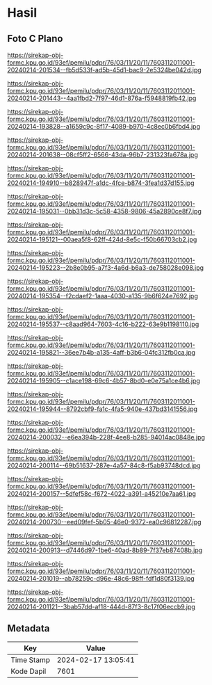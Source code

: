 # Hasil

## Foto C Plano

https://sirekap-obj-formc.kpu.go.id/93ef/pemilu/pdpr/76/03/11/20/11/7603112011001-20240214-201534--fb5d533f-ad5b-45d1-bac9-2e5324be042d.jpg

https://sirekap-obj-formc.kpu.go.id/93ef/pemilu/pdpr/76/03/11/20/11/7603112011001-20240214-201443--4aa1fbd2-7f97-46d1-876a-f5948819fb42.jpg

https://sirekap-obj-formc.kpu.go.id/93ef/pemilu/pdpr/76/03/11/20/11/7603112011001-20240214-193828--a1659c9c-8f17-4089-b970-4c8ec0b6fbd4.jpg

https://sirekap-obj-formc.kpu.go.id/93ef/pemilu/pdpr/76/03/11/20/11/7603112011001-20240214-201638--08cf5ff2-6566-43da-96b7-231323fa678a.jpg

https://sirekap-obj-formc.kpu.go.id/93ef/pemilu/pdpr/76/03/11/20/11/7603112011001-20240214-194910--b828947f-a1dc-4fce-b874-3fea1d37d155.jpg

https://sirekap-obj-formc.kpu.go.id/93ef/pemilu/pdpr/76/03/11/20/11/7603112011001-20240214-195031--0bb31d3c-5c58-4358-9806-45a2890ce8f7.jpg

https://sirekap-obj-formc.kpu.go.id/93ef/pemilu/pdpr/76/03/11/20/11/7603112011001-20240214-195121--00aea5f8-62ff-424d-8e5c-f50b66703cb2.jpg

https://sirekap-obj-formc.kpu.go.id/93ef/pemilu/pdpr/76/03/11/20/11/7603112011001-20240214-195223--2b8e0b95-a7f3-4a6d-b6a3-de758028e098.jpg

https://sirekap-obj-formc.kpu.go.id/93ef/pemilu/pdpr/76/03/11/20/11/7603112011001-20240214-195354--f2cdaef2-1aaa-4030-a135-9b6f624e7692.jpg

https://sirekap-obj-formc.kpu.go.id/93ef/pemilu/pdpr/76/03/11/20/11/7603112011001-20240214-195537--c8aad964-7603-4c16-b222-63e9b1198110.jpg

https://sirekap-obj-formc.kpu.go.id/93ef/pemilu/pdpr/76/03/11/20/11/7603112011001-20240214-195821--36ee7b4b-a135-4aff-b3b6-04fc312fb0ca.jpg

https://sirekap-obj-formc.kpu.go.id/93ef/pemilu/pdpr/76/03/11/20/11/7603112011001-20240214-195905--c1ace198-69c6-4b57-8bd0-e0e75a1ce4b6.jpg

https://sirekap-obj-formc.kpu.go.id/93ef/pemilu/pdpr/76/03/11/20/11/7603112011001-20240214-195944--8792cbf9-fa1c-4fa5-940e-437bd3141556.jpg

https://sirekap-obj-formc.kpu.go.id/93ef/pemilu/pdpr/76/03/11/20/11/7603112011001-20240214-200032--e6ea394b-228f-4ee8-b285-94014ac0848e.jpg

https://sirekap-obj-formc.kpu.go.id/93ef/pemilu/pdpr/76/03/11/20/11/7603112011001-20240214-200114--69b51637-287e-4a57-84c8-f5ab93748dcd.jpg

https://sirekap-obj-formc.kpu.go.id/93ef/pemilu/pdpr/76/03/11/20/11/7603112011001-20240214-200157--5dfef58c-f672-4022-a391-a45210e7aa61.jpg

https://sirekap-obj-formc.kpu.go.id/93ef/pemilu/pdpr/76/03/11/20/11/7603112011001-20240214-200730--eed09fef-5b05-46e0-9372-ea0c96812287.jpg

https://sirekap-obj-formc.kpu.go.id/93ef/pemilu/pdpr/76/03/11/20/11/7603112011001-20240214-200913--d7446d97-1be6-40ad-8b89-7f37eb87408b.jpg

https://sirekap-obj-formc.kpu.go.id/93ef/pemilu/pdpr/76/03/11/20/11/7603112011001-20240214-201019--ab78259c-d96e-48c6-98ff-fdf1d80f3139.jpg

https://sirekap-obj-formc.kpu.go.id/93ef/pemilu/pdpr/76/03/11/20/11/7603112011001-20240214-201121--3bab57dd-af18-444d-87f3-8c17f06eccb9.jpg


## Metadata

| Key        | Value               |
| ---------- | ------------------- |
| Time Stamp | 2024-02-17 13:05:41 |
| Kode Dapil | 7601                |



